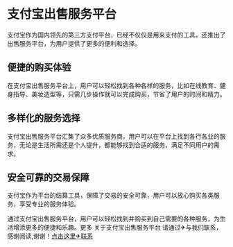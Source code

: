 # 支付宝出售服务平台

支付宝作为国内领先的第三方支付平台，已经不仅仅是用来支付的工具，还推出了出售服务平台，为用户提供了更多的便利和选择。

## 便捷的购买体验
在支付宝出售服务平台上，用户可以轻松找到各种各样的服务，比如在线教育、健身指导、美妆造型等，只需几步操作就可以完成购买，节省了用户的时间和精力。

## 多样化的服务选择
支付宝出售服务平台汇集了众多优质服务商，用户可以在平台上找到各行各业的服务，无论是生活所需还是个人提升，都能够找到合适的服务，满足不同用户的需求。

## 安全可靠的交易保障
支付宝作为平台的结算工具，保障了交易的安全可靠，用户可以放心购买各类服务，享受专业的服务体验。

通过支付宝出售服务平台，用户可以轻松找到并购买到自己需要的各种服务，为生活增添更多的便捷和乐趣。更多 关于支付宝出售服务平台 请通过✈与我们联系，感谢阅读,谢谢！[点击这里✈联系](https://t.me/LM999bot)